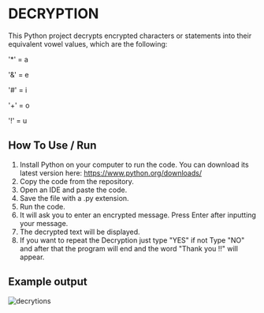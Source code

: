 # DECRYPTION
This Python project decrypts encrypted characters or statements into their equivalent vowel values, which are the following:

'*' = a

'&' = e

'#' = i

'+' = o

'!' = u

## How To Use / Run
1. Install Python on your computer to run the code. You can download its latest version here: https://www.python.org/downloads/ 
2. Copy the code from the repository. 
3. Open an IDE and paste the code. 
4. Save the file with a .py extension. 
5. Run the code. 
6. It will ask you to enter an encrypted message. Press Enter after inputting your message.
7. The decrypted text will be displayed.
8. If you want to repeat the Decryption just type "YES" if not Type "NO" and after that the program will end and the word "Thank you !!" will appear.

## Example output
![decrytions](https://user-images.githubusercontent.com/129743375/233623575-9b2d4877-0277-4686-907e-ee84f4068a1a.JPG)
